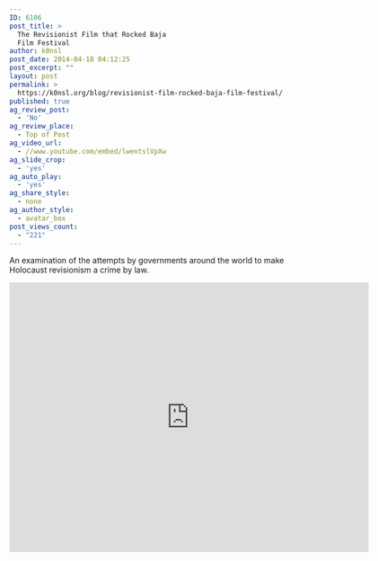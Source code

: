 ```yaml
---
ID: 6106
post_title: >
  The Revisionist Film that Rocked Baja
  Film Festival
author: k0nsl
post_date: 2014-04-18 04:12:25
post_excerpt: ""
layout: post
permalink: >
  https://k0nsl.org/blog/revisionist-film-rocked-baja-film-festival/
published: true
ag_review_post:
  - 'No'
ag_review_place:
  - Top of Post
ag_video_url:
  - //www.youtube.com/embed/lwentslVpXw
ag_slide_crop:
  - 'yes'
ag_auto_play:
  - 'yes'
ag_share_style:
  - none
ag_author_style:
  - avatar_box
post_views_count:
  - "221"
---
```

An examination of the attempts by governments around the world to make Holocaust revisionism a crime by law.

<iframe width="640" height="480" src="https://www.youtube.com/embed/lwentslVpXw" frameborder="0" allowfullscreen></iframe>